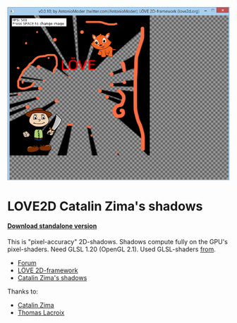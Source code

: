 ![Image Not Found](https://github.com/AntonioModer/LOVE2DCatalinZimaShadows/raw/master/LOVE2DCatalinZimaShadows%20test1.png)

# LOVE2D Catalin Zima's shadows
#### [Download standalone version](https://github.com/AntonioModer/LOVE2DCatalinZimaShadows/raw/master/LOVE2DCatalinZimaShadows%20standalone.zip)

This is "pixel-accuracy" 2D-shadows.
Shadows compute fully on the GPU's pixel-shaders.
Need GLSL 1.20 (OpenGL 2.1).
Used GLSL-shaders [from](http://bitbucket.org/totorigolo/shadows).

* [Forum](https://love2d.org/forums/viewtopic.php?f=4&t=80726&p=187854#p187854)
* [LÖVE 2D-framework](http://love2d.org)
* [Catalin Zima's shadows](http://www.catalinzima.com/2010/07/my-technique-for-the-shader-based-dynamic-2d-shadows/)

Thanks to:
* [Catalin Zima](http://www.catalinzima.com/about/)
* [Thomas Lacroix](http://plus.google.com/b/107248556103962831257/109936266256123891803/about?pageId=107248556103962831257)
